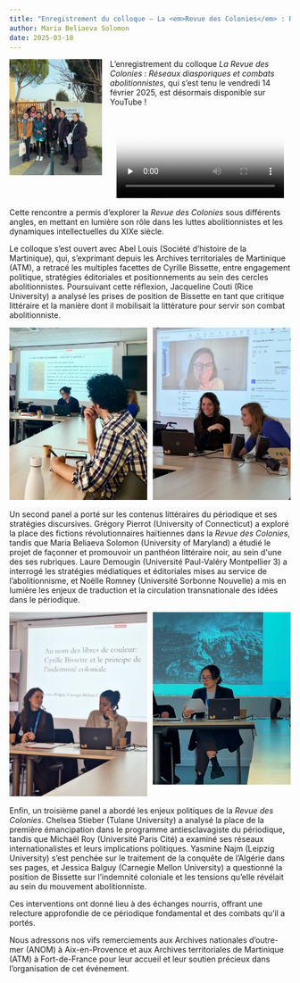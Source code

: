 ```yaml
---
title: "Enregistrement du colloque — La <em>Revue des Colonies</em> : Réseaux diasporiques et combats abolitionnistes"
author: Maria Beliaeva Solomon
date: 2025-03-18
---
```


<div style="width: 33%; float: left; margin-right: 1em">

  <img src="../../../images/news/anom1.jpg" alt="L'équipe du projet aux ANOM" />
  
</div>

L’enregistrement du colloque *La Revue des Colonies : Réseaux diasporiques et combats abolitionnistes*, qui s’est tenu le vendredi 14 février 2025, est désormais disponible sur YouTube !


<div style="text-align: center">  
  <video controls preload="none" poster="/video/expo2-thumb.png">
    <source src="https://www.youtube.com/watch?v=q_jGZZXbYpg" type="video/mp4">
  </video>  
</div>

Cette rencontre a permis d’explorer la *Revue des Colonies* sous différents angles, en mettant en lumière son rôle dans les luttes abolitionnistes et les dynamiques intellectuelles du XIXe siècle.  

Le colloque s’est ouvert avec Abel Louis (Société d’histoire de la Martinique), qui, s’exprimant depuis les Archives territoriales de Martinique (ATM), a retracé les multiples facettes de Cyrille Bissette, entre engagement politique, stratégies éditoriales et positionnements au sein des cercles abolitionnistes. Poursuivant cette réflexion, Jacqueline Couti (Rice University) a analysé les prises de position de Bissette en tant que critique littéraire et la manière dont il mobilisait la littérature pour servir son combat abolitionniste.  

<div style="display:flex; gap:10px">
  <span style="width: 50%">
    <img src="../../../images/news/anom2.jpg" alt="Laure Demougin et Grégory Pierrot" />  
  </span>
  <span style="width: 50%">
    <img src="../../../images/news/anom3.jpg" alt="Chelsea Stieber et Maria Beliaeva Solomon" />  
  </span>
</div>

Un second panel a porté sur les contenus littéraires du périodique et ses stratégies discursives. Grégory Pierrot (University of Connecticut) a exploré la place des fictions révolutionnaires haïtiennes dans la *Revue des Colonies*, tandis que Maria Beliaeva Solomon (University of Maryland) a étudié le projet de façonner et promouvoir un panthéon littéraire noir, au sein d'une des ses rubriques. Laure Demougin (Université Paul-Valéry Montpellier 3) a interrogé les stratégies médiatiques et éditoriales mises au service de l’abolitionnisme, et Noëlle Romney (Université Sorbonne Nouvelle) a mis en lumière les enjeux de traduction et la circulation transnationale des idées dans le périodique.  

<div style="display:flex; gap:10px">
  <span style="width: 50%">
    <img src="../../../images/news/anom4.jpeg" alt="Maria Beliaeva Solomon et Jessica Balguy" />  
  </span>
  <span style="width: 50%">
    <img src="../../../images/news/anom5.jpg" alt="Yasmine Najm" />  
  </span>
</div>

Enfin, un troisième panel a abordé les enjeux politiques de la *Revue des Colonies*. Chelsea Stieber (Tulane University) a analysé la place de la première émancipation dans le programme antiesclavagiste du périodique, tandis que Michaël Roy (Université Paris Cité) a examiné ses réseaux internationalistes et leurs implications politiques. Yasmine Najm (Leipzig University) s’est penchée sur le traitement de la conquête de l’Algérie dans ses pages, et Jessica Balguy (Carnegie Mellon University) a questionné la position de Bissette sur l’indemnité coloniale et les tensions qu’elle révélait au sein du mouvement abolitionniste.  

Ces interventions ont donné lieu à des échanges nourris, offrant une relecture approfondie de ce périodique fondamental et des combats qu’il a portés.  

Nous adressons nos vifs remerciements aux Archives nationales d’outre-mer (ANOM) à Aix-en-Provence et aux Archives territoriales de Martinique (ATM) à Fort-de-France pour leur accueil et leur soutien précieux dans l’organisation de cet événement.

